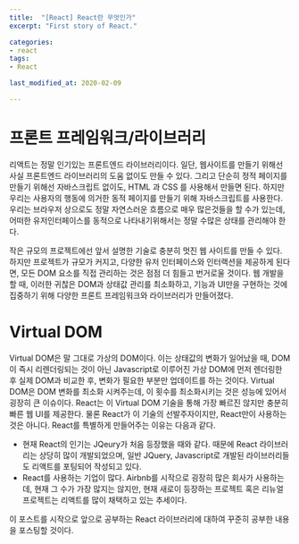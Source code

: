 ```yaml
---
title:  "[React] React란 무엇인가"
excerpt: "First story of React."

categories:
- react
tags:
- React

last_modified_at: 2020-02-09

---
```


# 프론트 프레임워크/라이브러리

  리액트는 정말 인기있는 프론트엔드 라이브러리이다. 
  일단, 웹사이트를 만들기 위해선 사실 프론트엔드 라이브러리의 도움 없이도 만들 수 있다. 
  그리고 단순히 정적 페이지를 만들기 위해선 자바스크립트 없이도, HTML 과 CSS 를 사용해서 만들면 된다.
  하지만 우리는 사용자의 행동에 의거한 동적 페이지를 만들기 위해 자바스크립트를 사용한다.
  우리는 브라우저 상으로도 정말 자연스러운 흐름으로 매우 많은것들을 할 수가 있는데, 어떠한 유저인터페이스를 동적으로 나타내기위해서는 정말 수많은 상태를 관리해야 한다.
  
  작은 규모의 프로젝트에선 앞서 설명한 기술로 충분히 멋진 웹 사이트를 만들 수 있다. 
  하지만 프로젝트가 규모가 커지고, 다양한 유저 인터페이스와 인터랙션을 제공하게 된다면, 모든 DOM 요소를 직접 관리하는 것은 점점 더 힘들고 번거로울 것이다.
  웹 개발을 할 때, 이러한 귀찮은 DOM과 상태값 관리를 최소화하고, 기능과 UI만을 구현하는 것에 집중하기 위해 다양한 프론트 프레임워크와 라이브러리가 만들어졌다.
  
# Virtual DOM
  
  Virtual DOM은 말 그대로 가상의 DOM이다.
  이는 상태값의 변화가 일어났을 때, DOM이 즉시 리렌더링되는 것이 아닌 Javascript로 이루어진 가상 DOM에 먼저 렌더링한 후 실제 DOM과 비교한 후,
  변화가 필요한 부분만 업데이트를 하는 것이다.
  Virtual DOM은 DOM 변화를 최소화 시켜주는데, 이 횟수를 최소화시키는 것은 성능에 있어서 굉장히 큰 이슈이다.
  React는 이 Virtual DOM 기술을 통해 가장 빠르진 않지만 충분히 빠른 웹 UI를 제공한다.
  물론 React가 이 기술의 선발주자이지만, React만이 사용하는 것은 아니다. 
  React를 특별하게 만들어주는 이유는 다음과 같다.

  * 현재 React의 인기는 JQeury가 처음 등장했을 때와 같다. 때문에 React 라이브러리는 상당히 많이 개발되었으며, 일반 JQuery, Javascript로 개발된 라이브러리들도 리액트를 포팅되어 작성되고 있다.
  * React를 사용하는 기업이 많다. Airbnb를 시작으로 굉장히 많은 회사가 사용하는데, 현재 그 수가 가장 많지는 않지만, 현재 새로이 등장하는 프로젝트 혹은 리뉴얼 프로젝트는 리액트를 많이 채택하고 있는 추세이다.
  
  이 포스트를 시작으로 앞으로 공부하는 React 라이브러리에 대하여 꾸준히 공부한 내용을 포스팅할 것이다.